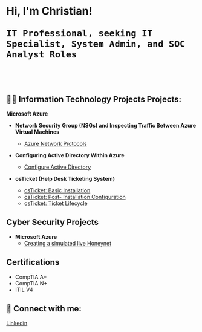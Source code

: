 <h1>Hi, I'm Christian! 
 
    IT Professional, seeking IT Specialist, System Admin, and SOC Analyst Roles 
                   
  <br/><a href="https://github.com/christianlizardo"></a>

<h2>👨‍💻 Information Technology Projects Projects:</h2>

<b>Microsoft Azure</b>

- <b>Network Security Group (NSGs) and Inspecting Traffic Between Azure Virtual Machines </b>
  - [Azure Network Protocols](https://github.com/christianlizardo/Azure-network-protocols)  <b><i> </b></i>
    
    
- <b>Configuring Active Directory Within Azure </b>
  - [Configure Active Directory ](https://github.com/christianlizardo/configure-active-directory) <b><i> </b></i>
- <b>osTicket (Help Desk Ticketing System)</b>
  - [osTicket: Basic Installation](https://github.com/christianlizardo/Osticket-installation)
  - [osTicket: Post- Installation Configuration](https://github.com/christianlizardo/osTicket-Post)
  - [osTicket: Ticket Lifecycle ](https://github.com/christianlizardo/TLC)
    
<h2>Cyber Security Projects </h2>

- <b>Microsoft Azure</b>
  - [Creating a simulated live Honeynet](https://github.com/christianlizardo/CL-Honeynet) <b><i> </b></i> 

<h2> Certifications </h2> 

- CompTIA A+
- CompTIA N+
- ITIL V4 

<h2> 🤳 Connect with me:</h2>


[Linkedin](https://www.linkedin.com/in/clizardo96/) 
